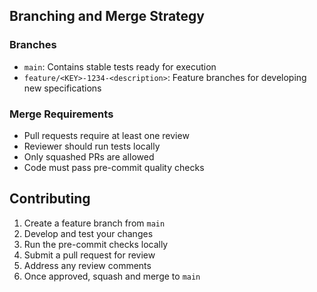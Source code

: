 ## Branching and Merge Strategy

### Branches

- `main`: Contains stable tests ready for execution
- `feature/<KEY>-1234-<description>`: Feature branches for developing new specifications

### Merge Requirements

- Pull requests require at least one review
- Reviewer should run tests locally
- Only squashed PRs are allowed
- Code must pass pre-commit quality checks

## Contributing

1. Create a feature branch from `main`
2. Develop and test your changes
3. Run the pre-commit checks locally
4. Submit a pull request for review
5. Address any review comments
6. Once approved, squash and merge to `main`
